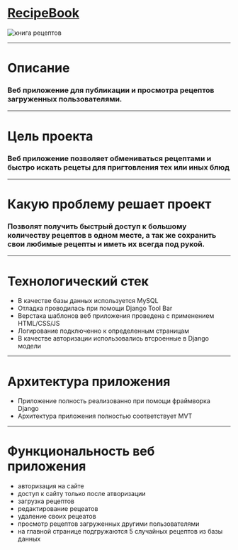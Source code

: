 # [RecipeBook](https://prodjango.pythonanywhere.com "веб приложение книга рецептов")
![книга рецептов](https://images.ast.ru/upload/resize_cache/content.constructor/415/jbv5mkzzxee2lp8boc3my27dvafbox33/1136_800_1/img_1685448021_2727_948_dsc09525.jpg)
___
# Описание
### Веб приложение для публикации и просмотра рецептов загруженных пользователями.
___
# Цель проекта
### Веб приложение позволяет обмениваться рецептами и быстро искать рецеты для пригтовления тех или иных блюд
___
# Какую проблему решает проект
### Позволят получить быстрый доступ к большому количеству рецептов в одном месте, а так же сохранить свои любимые рецепты и иметь их всегда под рукой. 
___
# Технологический стек
* В качестве базы данных используется MySQL 
* Отладка проводилась при помощи Django Tool Bar
* Верстака шаблонов веб приложения проведена с применением HTML/CSS/JS
* Логирование подключенно к определенным страницам
* В качестве авторизации использовались втсроенные в Django модели
___
# Архитектура приложения
* Приложение полность реализованно при помощи  фраймворка Django
* Архитектура приложения полностью соответствует MVT
___
# Функциональность веб приложения

* авторизация на сайте
* доступ к сайту только после атворизации
* загрузка рецептов
* редактирование рецеатов
* удаление своих рецеатов
* просмотр рецептов загруженных другими пользователями
* на главной странице подгружаются 5 случайных рецептов из базы данных
